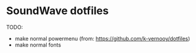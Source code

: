 # SoundWave dotfiles

TODO:
- make normal powermenu (from: https://github.com/k-vernooy/dotfiles)
- make normal fonts
